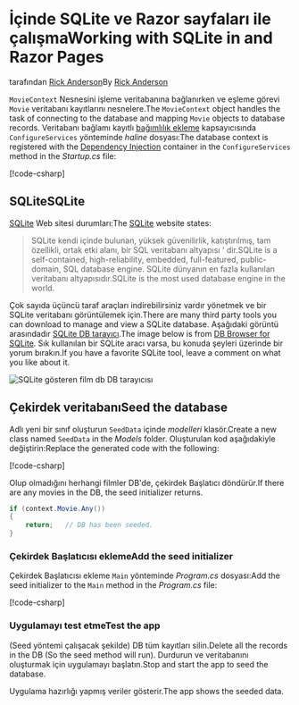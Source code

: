 # <a name="working-with-sqlite-in-and-razor-pages"></a><span data-ttu-id="134cf-101">İçinde SQLite ve Razor sayfaları ile çalışma</span><span class="sxs-lookup"><span data-stu-id="134cf-101">Working with SQLite in and Razor Pages</span></span>

<span data-ttu-id="134cf-102">tarafından [Rick Anderson](https://twitter.com/RickAndMSFT)</span><span class="sxs-lookup"><span data-stu-id="134cf-102">By [Rick Anderson](https://twitter.com/RickAndMSFT)</span></span>

<span data-ttu-id="134cf-103">`MovieContext` Nesnesini işleme veritabanına bağlanırken ve eşleme görevi `Movie` veritabanı kayıtlarını nesnelere.</span><span class="sxs-lookup"><span data-stu-id="134cf-103">The `MovieContext` object handles the task of connecting to the database and mapping `Movie` objects to database records.</span></span> <span data-ttu-id="134cf-104">Veritabanı bağlamı kayıtlı [bağımlılık ekleme](xref:fundamentals/dependency-injection) kapsayıcısında `ConfigureServices` yönteminde *haline* dosyası:</span><span class="sxs-lookup"><span data-stu-id="134cf-104">The database context is registered with the [Dependency Injection](xref:fundamentals/dependency-injection) container in the `ConfigureServices` method in the *Startup.cs* file:</span></span>

[!code-csharp[](code/Startup.cs?name=snippet2&highlight=6-8)]

## <a name="sqlite"></a><span data-ttu-id="134cf-105">SQLite</span><span class="sxs-lookup"><span data-stu-id="134cf-105">SQLite</span></span>

<span data-ttu-id="134cf-106">[SQLite](https://www.sqlite.org/) Web sitesi durumları:</span><span class="sxs-lookup"><span data-stu-id="134cf-106">The [SQLite](https://www.sqlite.org/) website states:</span></span>

> <span data-ttu-id="134cf-107">SQLite kendi içinde bulunan, yüksek güvenilirlik, katıştırılmış, tam özellikli, ortak etki alanı, bir SQL veritabanı altyapısı ' dir.</span><span class="sxs-lookup"><span data-stu-id="134cf-107">SQLite is a self-contained, high-reliability, embedded, full-featured, public-domain, SQL database engine.</span></span> <span data-ttu-id="134cf-108">SQLite dünyanın en fazla kullanılan veritabanı altyapısıdır.</span><span class="sxs-lookup"><span data-stu-id="134cf-108">SQLite is the most used database engine in the world.</span></span>

<span data-ttu-id="134cf-109">Çok sayıda üçüncü taraf araçları indirebilirsiniz vardır yönetmek ve bir SQLite veritabanı görüntülemek için.</span><span class="sxs-lookup"><span data-stu-id="134cf-109">There are many third party tools you can download to manage and view a SQLite database.</span></span> <span data-ttu-id="134cf-110">Aşağıdaki görüntü arasındadır [SQLite DB tarayıcı](http://sqlitebrowser.org/).</span><span class="sxs-lookup"><span data-stu-id="134cf-110">The image below is from [DB Browser for SQLite](http://sqlitebrowser.org/).</span></span> <span data-ttu-id="134cf-111">Sık kullanılan bir SQLite aracı varsa, bu konuda şeyleri üzerinde bir yorum bırakın.</span><span class="sxs-lookup"><span data-stu-id="134cf-111">If you have a favorite SQLite tool, leave a comment on what you like about it.</span></span>

![SQLite gösteren film db DB tarayıcısı](../../tutorials/first-mvc-app-xplat/working-with-sql/_static/dbb.png)

## <a name="seed-the-database"></a><span data-ttu-id="134cf-113">Çekirdek veritabanı</span><span class="sxs-lookup"><span data-stu-id="134cf-113">Seed the database</span></span>

<span data-ttu-id="134cf-114">Adlı yeni bir sınıf oluşturun `SeedData` içinde *modelleri* klasör.</span><span class="sxs-lookup"><span data-stu-id="134cf-114">Create a new class named `SeedData` in the *Models* folder.</span></span> <span data-ttu-id="134cf-115">Oluşturulan kod aşağıdakiyle değiştirin:</span><span class="sxs-lookup"><span data-stu-id="134cf-115">Replace the generated code with the following:</span></span>

[!code-csharp[](code\Models\SeedData.cs)]

<span data-ttu-id="134cf-116">Olup olmadığını herhangi filmler DB'de, çekirdek Başlatıcı döndürür.</span><span class="sxs-lookup"><span data-stu-id="134cf-116">If there are any movies in the DB, the seed initializer returns.</span></span>

```csharp
if (context.Movie.Any())
{
    return;   // DB has been seeded.
}
```

<a name="si"></a>
### <a name="add-the-seed-initializer"></a><span data-ttu-id="134cf-117">Çekirdek Başlatıcısı ekleme</span><span class="sxs-lookup"><span data-stu-id="134cf-117">Add the seed initializer</span></span>

<span data-ttu-id="134cf-118">Çekirdek Başlatıcısı ekleme `Main` yönteminde *Program.cs* dosyası:</span><span class="sxs-lookup"><span data-stu-id="134cf-118">Add the seed initializer to the `Main` method in the *Program.cs* file:</span></span>

[!code-csharp[](../../tutorials/razor-pages\razor-pages-start\sample\RazorPagesMovie\Program.cs)]

### <a name="test-the-app"></a><span data-ttu-id="134cf-119">Uygulamayı test etme</span><span class="sxs-lookup"><span data-stu-id="134cf-119">Test the app</span></span>

<span data-ttu-id="134cf-120">(Seed yöntemi çalışacak şekilde) DB tüm kayıtları silin.</span><span class="sxs-lookup"><span data-stu-id="134cf-120">Delete all the records in the DB (So the seed method will run).</span></span> <span data-ttu-id="134cf-121">Durdurun ve veritabanını oluşturmak için uygulamayı başlatın.</span><span class="sxs-lookup"><span data-stu-id="134cf-121">Stop and start the app to seed the database.</span></span>

<span data-ttu-id="134cf-122">Uygulama hazırlığı yapmış veriler gösterir.</span><span class="sxs-lookup"><span data-stu-id="134cf-122">The app shows the seeded data.</span></span>